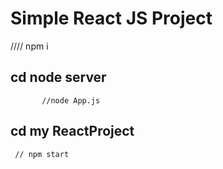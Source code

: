 # Simple React JS Project

//// npm i

## cd node server

           //node App.js

## cd my ReactProject

     // npm start
